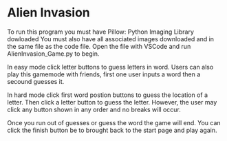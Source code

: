 # Alien Invasion
To run this program you must have Pillow: Python Imaging Library dowloaded
You must also have all associated images downloaded and in the same file as the code file.
Open the file with VSCode and run AlienInvasion_Game.py to begin.

In easy mode click letter buttons to guess letters in word. 
Users can also play this gamemode with friends, first one user inputs a word then a secound guesses it.

In hard mode click first word postion buttons to guess the location of a letter. Then click a letter button to guess the letter. 
  However, the user may click any button shown in any order and no breaks will occur.


Once you run out of guesses or guess the word the game will end. You can click the finish button be to brought back to the start page and play again.

